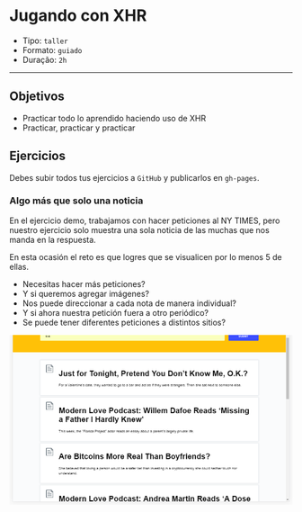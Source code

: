 # Jugando con XHR

- Tipo: `taller`
- Formato: `guiado`
- Duração: `2h`

***

## Objetivos

- Practicar todo lo aprendido haciendo uso de XHR
- Practicar, practicar y practicar

## Ejercicios

Debes subir todos tus ejercicios a `GitHub` y publicarlos en `gh-pages`.

### Algo más que solo una noticia

En el ejercicio demo, trabajamos con hacer peticiones al NY TIMES, pero nuestro
ejercicio solo muestra una sola noticia de las muchas que nos manda en la
respuesta.

En esta ocasión el reto es que logres que se visualicen por lo menos 5 de
ellas.

  - Necesitas hacer más peticiones?
  - Y si queremos agregar imágenes?
  - Nos puede direccionar a cada nota de manera individual?
  - Y si ahora nuestra petición fuera a otro periódico?
  - Se puede tener diferentes peticiones a distintos sitios?

![muestra](https://raw.githubusercontent.com/AnaSalazar/curricula-js/02c7691cd5325626c91a99f410fc8dddbc24b0fc/06-spa/02-asynchronous-js-request/07-xhr-challenges/muestra.png)

